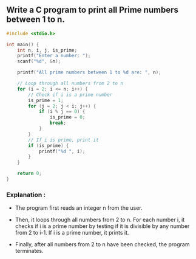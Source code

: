 ## Write a C program to print all Prime numbers between 1 to n.
```c
#include <stdio.h>

int main() {
    int n, i, j, is_prime;
    printf("Enter a number: ");
    scanf("%d", &n);

    printf("All prime numbers between 1 to %d are: ", n);

    // Loop through all numbers from 2 to n
    for (i = 2; i <= n; i++) {
        // Check if i is a prime number
        is_prime = 1;
        for (j = 2; j < i; j++) {
            if (i % j == 0) {
                is_prime = 0;
                break;
            }
        }
        // If i is prime, print it
        if (is_prime) {
            printf("%d ", i);
        }
    }

    return 0;
}

```
### Explanation :
- The program first reads an integer n from the user.

- Then, it loops through all numbers from 2 to n. For each number i, it checks if i is a prime number by testing if it is divisible by any number from 2 to i-1. If i is a prime number, it prints it.

- Finally, after all numbers from 2 to n have been checked, the program terminates.